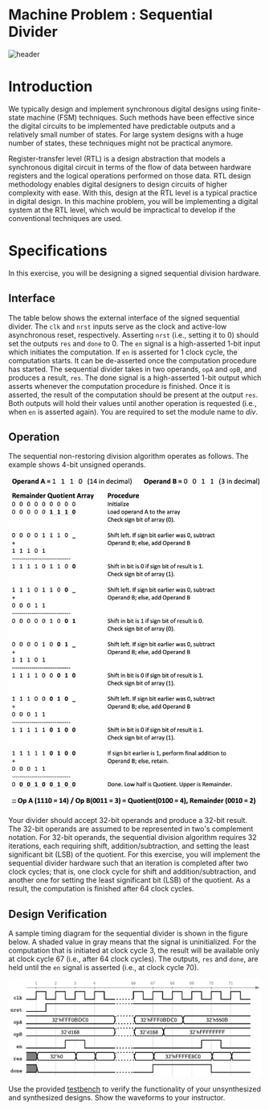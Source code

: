 # Machine Problem : Sequential Divider

![header](img/image.png)

# Introduction
We typically design and implement synchronous digital designs using finite-state machine (FSM) techniques. Such methods have been effective since the digital circuits to be implemented have predictable outputs and a relatively small number of states. For large system designs with a huge number of states, these techniques might not be practical anymore. 
		
Register-transfer level (RTL) is a design abstraction that models a synchronous digital circuit in terms of the flow of data between hardware registers and the logical operations performed on those data. RTL design methodology enables digital designers to design circuits of higher complexity with ease. With this, design at the RTL level is a typical practice in digital design. In this machine problem, you will be implementing a digital system at the RTL level, which would be impractical to develop if the conventional techniques are used.


# Specifications
In this exercise, you will be designing a signed sequential division hardware. 

## Interface
The table below shows the external interface of the signed sequential divider. The `clk` and `nrst` inputs serve as the clock and active-low asynchronous reset, respectively. Asserting `nrst` (i.e., setting it to $0$) should set the outputs `res` and `done` to $0$. The `en` signal is a high-asserted 1-bit input which initiates the computation. If `en` is asserted for 1 clock cycle, the computation starts. It can be de-asserted once the computation procedure has started. The sequential divider takes in two operands, `opA` and `opB`, and produces a result, `res`. The done signal is a high-asserted 1-bit output which asserts whenever the computation procedure is finished. Once it is asserted, the result of the computation should be present at the output `res`. Both outputs will hold their values until another operation is requested (i.e., when `en` is asserted again). You are required to set the module name to *div*. 

## Operation
The sequential non-restoring division algorithm operates as follows. The example shows 4-bit unsigned operands. 

![algorithm](img/algorithm.png)

Your divider should accept 32-bit operands and produce a 32-bit result. The 32-bit operands are assumed to be represented in two's complement notation. For 32-bit operands, the sequential division algorithm requires 32 iterations, each requiring shift, addition/subtraction, and setting the least significant bit (LSB) of the quotient. For this exercise, you will implement the sequential divider hardware such that an iteration is completed after two clock cycles; that is, one clock cycle for shift and addition/subtraction, and another one for setting the least significant bit (LSB) of the quotient. As a result, the computation is finished after 64 clock cycles. 

## Design Verification
A sample timing diagram for the sequential divider is shown in the figure below. A shaded value in gray means that the signal is uninitialized. For the computation that is initiated at clock cycle 3, the result will be available only at clock cycle 67 (i.e., after 64 clock cycles). The outputs, `res` and `done`, are held until the `en` signal is asserted (i.e., at clock cycle 70). 

![timing diagram](img/timing_diagram.png)

Use the provided [testbench](tb/tb_div.v) to verify the functionality of your unsynthesized and synthesized designs. Show the waveforms to your instructor.